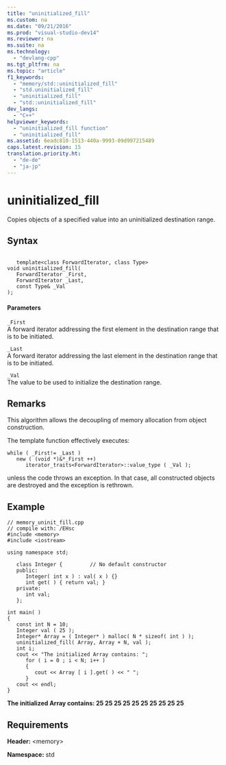 ```yaml
---
title: "uninitialized_fill"
ms.custom: na
ms.date: "09/21/2016"
ms.prod: "visual-studio-dev14"
ms.reviewer: na
ms.suite: na
ms.technology: 
  - "devlang-cpp"
ms.tgt_pltfrm: na
ms.topic: "article"
f1_keywords: 
  - "memory/std::uninitialized_fill"
  - "std.uninitialized_fill"
  - "uninitialized_fill"
  - "std::uninitialized_fill"
dev_langs: 
  - "C++"
helpviewer_keywords: 
  - "uninitialized_fill function"
  - "uninitialized_fill"
ms.assetid: 6eadc810-1513-440a-9993-09d997215489
caps.latest.revision: 15
translation.priority.ht: 
  - "de-de"
  - "ja-jp"
---
```

# uninitialized_fill
Copies objects of a specified value into an uninitialized destination range.  
  
## Syntax  
  
```  
  
   template<class ForwardIterator, class Type>  
void uninitialized_fill(  
   ForwardIterator _First,   
   ForwardIterator _Last,  
   const Type& _Val  
);  
```  
  
#### Parameters  
 `_First`  
 A forward iterator addressing the first element in the destination range that is to be initiated.  
  
 `_Last`  
 A forward iterator addressing the last element in the destination range that is to be initiated.  
  
 `_Val`  
 The value to be used to initialize the destination range.  
  
## Remarks  
 This algorithm allows the decoupling of memory allocation from object construction.  
  
 The template function effectively executes:  
  
```  
while ( _First!= _Last )  
   new ( (void *)&*_First ++)  
      iterator_traits<ForwardIterator>::value_type ( _Val );  
```  
  
 unless the code throws an exception. In that case, all constructed objects are destroyed and the exception is rethrown.  
  
## Example  
  
```  
// memory_uninit_fill.cpp  
// compile with: /EHsc  
#include <memory>  
#include <iostream>  
  
using namespace std;  
  
   class Integer {         // No default constructor  
   public:  
      Integer( int x ) : val( x ) {}  
      int get( ) { return val; }  
   private:  
      int val;  
   };  
  
int main( )  
{  
   const int N = 10;  
   Integer val ( 25 );  
   Integer* Array = ( Integer* ) malloc( N * sizeof( int ) );  
   uninitialized_fill( Array, Array + N, val );  
   int i;  
   cout << "The initialized Array contains: ";  
      for ( i = 0 ; i < N; i++ )  
      {  
         cout << Array [ i ].get( ) << " ";  
      }  
   cout << endl;  
}  
```  
  
 **The initialized Array contains: 25 25 25 25 25 25 25 25 25 25**    
## Requirements  
 **Header:** <memory\>  
  
 **Namespace:** std